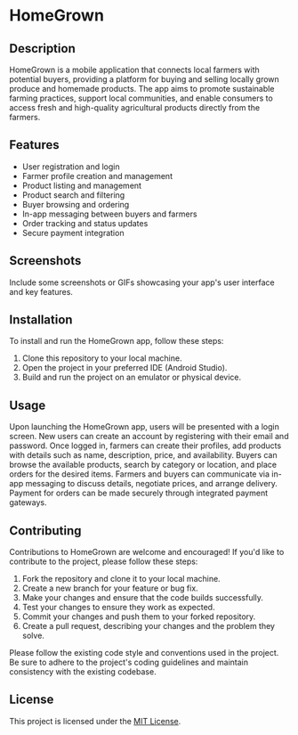 # HomeGrown

## Description

HomeGrown is a mobile application that connects local farmers with potential buyers, providing a platform for buying and selling locally grown produce and homemade products. The app aims to promote sustainable farming practices, support local communities, and enable consumers to access fresh and high-quality agricultural products directly from the farmers.

## Features

- User registration and login
- Farmer profile creation and management
- Product listing and management
- Product search and filtering
- Buyer browsing and ordering
- In-app messaging between buyers and farmers
- Order tracking and status updates
- Secure payment integration

## Screenshots

Include some screenshots or GIFs showcasing your app's user interface and key features.

## Installation

To install and run the HomeGrown app, follow these steps:

1. Clone this repository to your local machine.
2. Open the project in your preferred IDE (Android Studio).
3. Build and run the project on an emulator or physical device.

## Usage

Upon launching the HomeGrown app, users will be presented with a login screen. New users can create an account by registering with their email and password. Once logged in, farmers can create their profiles, add products with details such as name, description, price, and availability. Buyers can browse the available products, search by category or location, and place orders for the desired items. Farmers and buyers can communicate via in-app messaging to discuss details, negotiate prices, and arrange delivery. Payment for orders can be made securely through integrated payment gateways.

## Contributing

Contributions to HomeGrown are welcome and encouraged! If you'd like to contribute to the project, please follow these steps:

1. Fork the repository and clone it to your local machine.
2. Create a new branch for your feature or bug fix.
3. Make your changes and ensure that the code builds successfully.
4. Test your changes to ensure they work as expected.
5. Commit your changes and push them to your forked repository.
6. Create a pull request, describing your changes and the problem they solve.

Please follow the existing code style and conventions used in the project. Be sure to adhere to the project's coding guidelines and maintain consistency with the existing codebase.

## License

This project is licensed under the [MIT License](LICENSE).

